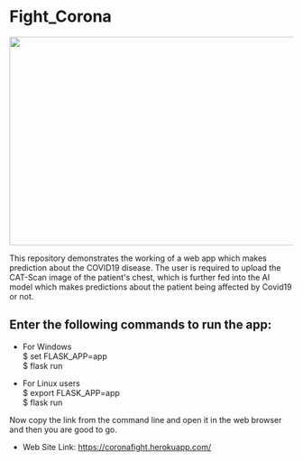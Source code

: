 # Fight_Corona

<img src="https://m.economictimes.com/thumb/msid-74665367,width-1200,height-900,resizemode-4,imgsize-980841/from-the-trumpet-shaped-protrusion-at-the-centre-of-a-daffodil-or-narcissus-to-a-part-of-a-cornice-with-a-vertical-face-to-the-most-popular-shape-of-chandeliers-corona-has-long-been-an-acceptable-part-of-society-.jpg" width="1400" height="370" />

This repository demonstrates the working of a web app which makes prediction about the COVID19 disease. The user is required to upload the CAT-Scan image of the patient's chest, which is further fed into the AI model which makes predictions about the patient being affected by Covid19 or not.

## Enter the following commands to run the app:
* For Windows<br>
                                                 $ set FLASK_APP=app<br>
                                                 $ flask run
                                          
* For Linux users <br>
                                                 $ export FLASK_APP=app<br>
                                                 $ flask run<br>
                                          
Now copy the link from the command line and open it in the web browser and then you are good to go.

* Web Site Link: https://coronafight.herokuapp.com/
